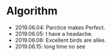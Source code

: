# Algorithm
- 2019.06.04: Parctice makes Perfect.
- 2019.06.05: I have a headache.
- 2019.06.06: Excellent birds are alike.
- 2019.06.15: long time no see
